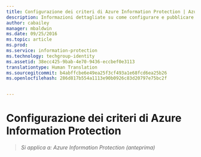 ```yaml
---
title: Configurazione dei criteri di Azure Information Protection | Azure Information Protection
description: Informazioni dettagliate su come configurare e pubblicare i criteri di Azure Information Protection.
author: cabailey
manager: mbaldwin
ms.date: 09/25/2016
ms.topic: article
ms.prod: 
ms.service: information-protection
ms.technology: techgroup-identity
ms.assetid: 38ecc425-9bab-4e70-9436-eccbef0e3113
translationtype: Human Translation
ms.sourcegitcommit: b4abffcbe6e49ea25f3cf493a1e68fcd6ea25b26
ms.openlocfilehash: 286d817b554a1113e90b0926c83d20797e75bc2f


---
```


# Configurazione dei criteri di Azure Information Protection 

>*Si applica a: Azure Information Protection (anteprima)*




<!--HONumber=Sep16_HO5-->


